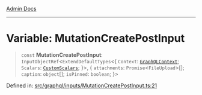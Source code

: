 [Admin Docs](/)

***

# Variable: MutationCreatePostInput

> `const` **MutationCreatePostInput**: `InputObjectRef`\<`ExtendDefaultTypes`\<\{ `Context`: [`GraphQLContext`](../../../context/type-aliases/GraphQLContext.md); `Scalars`: [`CustomScalars`](../../../scalars/type-aliases/CustomScalars.md); \}\>, \{ `attachments`: `Promise`\<`FileUpload`\>[]; `caption`: `object`[]; `isPinned`: `boolean`; \}\>

Defined in: [src/graphql/inputs/MutationCreatePostInput.ts:21](https://github.com/Suyash878/talawa-api/blob/dcefc5853f313fc5e9e097849457ef0d144bcf61/src/graphql/inputs/MutationCreatePostInput.ts#L21)
